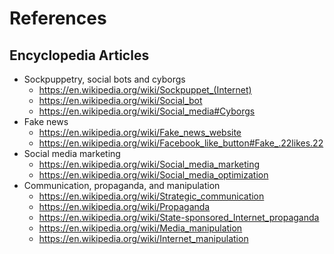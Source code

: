 # References
## Encyclopedia Articles
- Sockpuppetry, social bots and cyborgs
    - https://en.wikipedia.org/wiki/Sockpuppet_(Internet)
    - https://en.wikipedia.org/wiki/Social_bot
    - https://en.wikipedia.org/wiki/Social_media#Cyborgs
- Fake news
    - https://en.wikipedia.org/wiki/Fake_news_website
    - https://en.wikipedia.org/wiki/Facebook_like_button#Fake_.22likes.22
- Social media marketing
    - https://en.wikipedia.org/wiki/Social_media_marketing
    - https://en.wikipedia.org/wiki/Social_media_optimization
- Communication, propaganda, and manipulation
    - https://en.wikipedia.org/wiki/Strategic_communication
    - https://en.wikipedia.org/wiki/Propaganda
    - https://en.wikipedia.org/wiki/State-sponsored_Internet_propaganda
    - https://en.wikipedia.org/wiki/Media_manipulation
    - https://en.wikipedia.org/wiki/Internet_manipulation
